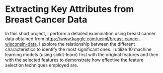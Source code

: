 # Extracting Key Attributes from Breast Cancer Data
In this short project, I perform a detailed examination using breast cancer data obtained from https://www.kaggle.com/uciml/breast-cancer-wisconsin-data. I explore the relationship between the different characteristics to identify the most significant ones. I utilize 10 machine learning models (using scikit-learn) first with the original features and then with the selected features to demonstrate how effective the feature selection techniques employed are.
